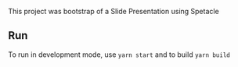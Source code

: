 This project was bootstrap of a Slide Presentation using Spetacle

## Run

To run in development mode, use `yarn start` and to build `yarn build`
